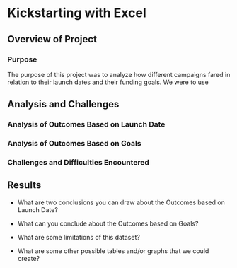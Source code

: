# Kickstarting with Excel

## Overview of Project
 
### Purpose
The purpose of this project was to analyze how different campaigns fared in relation to their launch dates
and their funding goals. We were to use 

## Analysis and Challenges


### Analysis of Outcomes Based on Launch Date

### Analysis of Outcomes Based on Goals

### Challenges and Difficulties Encountered

## Results

- What are two conclusions you can draw about the Outcomes based on Launch Date?

- What can you conclude about the Outcomes based on Goals?

- What are some limitations of this dataset?

- What are some other possible tables and/or graphs that we could create?
